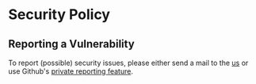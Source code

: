 # Security Policy

## Reporting a Vulnerability

To report (possible) security issues, please either send a mail to the [us](mailto:example@example.com) or use Github's [private reporting feature](https://github.com/drakkan/testrepo/security/advisories/new).

